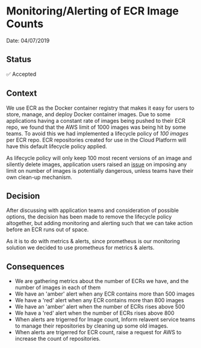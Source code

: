 # Monitoring/Alerting of ECR Image Counts

Date: 04/07/2019

## Status

✅ Accepted

## Context

We use ECR as the Docker container registry that makes it easy for users to store, manage, and deploy Docker container images.
Due to some applications having a constant rate of images being pushed to their ECR repo, we found that the AWS limit of 1000 images was being hit by some teams. To avoid this we had implemented a lifecycle policy of *100 images* per ECR repo. ECR repositories created for use in the Cloud Platform will have this default lifecycle policy applied.

As lifecycle policy will only keep 100 most recent versions of an image and silently delete images, application users raised an [issue][user-issue] on imposing any limit on number of images is potentially dangerous, unless teams have their own clean-up mechanism.

## Decision

After discussing with application teams and consideration of possible options, the decision has been made to remove the lifecycle policy altogether, but adding monitoring and alerting such that we can take action before an ECR runs out of space.

As it is to do with metrics & alerts, since prometheus is our monitoring solution we decided to use prometheus for metrics & alerts.

## Consequences

* We are gathering metrics about the number of ECRs we have, and the number of images in each of them
* We have an 'amber' alert when any ECR contains more than 500 images
* We have a 'red' alert when any ECR contains more than 800 images
* We have an 'amber' alert when the number of ECRs rises above 500
* We have a 'red' alert when the number of ECRs rises above 800
* When alerts are trigerred for Image count, Inform relavent service teams to manage their repositories by cleaning up some old images.
* When alerts are trigerred for ECR count, raise a request for AWS to increase the count of repositories.

[user-issue]: https://github.com/ministryofjustice/cloud-platform/issues/839
